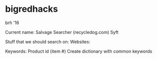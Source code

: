 # bigredhacks
brh '16

Current name: Salvage Searcher (recycledog.com) Syft

Stuff that we should search on:
  Websites:


  Keywords:
    Product id (item #)
    Create dictionary with common keywords
